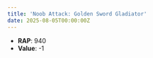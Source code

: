 ```yaml
---
title: 'Noob Attack: Golden Sword Gladiator'
date: 2025-08-05T00:00:00Z
---
```

- **RAP**: 940
- **Value**: -1
